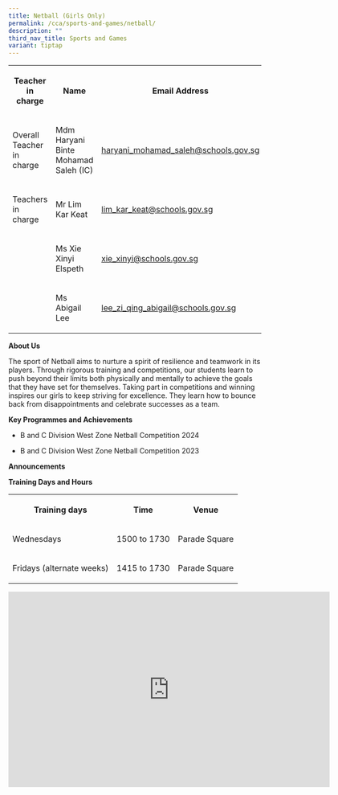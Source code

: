 ```yaml
---
title: Netball (Girls Only)
permalink: /cca/sports-and-games/netball/
description: ""
third_nav_title: Sports and Games
variant: tiptap
---
```

<table style="minWidth: 75px">
<colgroup>
<col>
<col>
<col>
</colgroup>
<tbody>
<tr>
<th rowspan="1" colspan="1">
<p>Teacher in charge</p>
</th>
<th rowspan="1" colspan="1">
<p>Name</p>
</th>
<th rowspan="1" colspan="1">
<p>Email Address</p>
</th>
</tr>
<tr>
<td rowspan="1" colspan="1">
<p>Overall Teacher in charge</p>
</td>
<td rowspan="1" colspan="1">
<p>Mdm Haryani Binte Mohamad Saleh (IC)</p>
</td>
<td rowspan="1" colspan="1">
<p><a href="mailto:haryani_mohamad_saleh@schools.gov.sg" rel="noopener noreferrer nofollow" target="_blank">haryani_mohamad_saleh@schools.gov.sg</a>
</p>
</td>
</tr>
<tr>
<td rowspan="1" colspan="1">
<p>Teachers in charge</p>
</td>
<td rowspan="1" colspan="1">
<p>Mr Lim Kar Keat</p>
</td>
<td rowspan="1" colspan="1">
<p><a href="mailto:lim_kar_keat@schools.gov.sg" rel="noopener nofollow" target="_blank">lim_kar_keat@schools.gov.sg</a>
</p>
</td>
</tr>
<tr>
<td rowspan="1" colspan="1">
<p></p>
</td>
<td rowspan="1" colspan="1">
<p>Ms Xie Xinyi Elspeth</p>
</td>
<td rowspan="1" colspan="1">
<p><a href="mailto:xie_xinyi@schools.gov.sg" rel="noopener nofollow" target="_blank">xie_xinyi@schools.gov.sg</a>
</p>
</td>
</tr>
<tr>
<td rowspan="1" colspan="1">
<p></p>
</td>
<td rowspan="1" colspan="1">
<p>Ms Abigail Lee</p>
</td>
<td rowspan="1" colspan="1">
<p><a href="mailto:lee_zi_qing_abigail@schools.gov.sg" rel="noopener noreferrer nofollow" target="_blank">lee_zi_qing_abigail@schools.gov.sg</a>
</p>
</td>
</tr>
</tbody>
</table>
<p><strong>About Us</strong>
</p>
<p>The sport of Netball aims to nurture a spirit of resilience and teamwork
in its players. Through rigorous training and competitions, our students
learn to push beyond their limits both physically and mentally to achieve
the goals that they have set for themselves. Taking part in competitions
and winning inspires our girls to keep striving for excellence. They learn
how to bounce back from disappointments and celebrate successes as a team.</p>
<p><strong>Key Programmes and Achievements</strong>
</p>
<ul data-tight="true" class="tight">
<li>
<p>B and C Division West Zone Netball Competition 2024</p>
</li>
<li>
<p>B and C Division West Zone Netball Competition 2023</p>
</li>
</ul>
<p><strong>Announcements</strong>
</p>
<p><strong>Training Days and Hours</strong>
</p>
<table style="minWidth: 75px">
<colgroup>
<col>
<col>
<col>
</colgroup>
<tbody>
<tr>
<th rowspan="1" colspan="1">
<p>Training days</p>
</th>
<th rowspan="1" colspan="1">
<p>Time</p>
</th>
<th rowspan="1" colspan="1">
<p>Venue</p>
</th>
</tr>
<tr>
<td rowspan="1" colspan="1">
<p>Wednesdays</p>
</td>
<td rowspan="1" colspan="1">
<p>1500 to 1730</p>
</td>
<td rowspan="1" colspan="1">
<p>Parade Square</p>
</td>
</tr>
<tr>
<td rowspan="1" colspan="1">
<p>Fridays (alternate weeks)</p>
</td>
<td rowspan="1" colspan="1">
<p>1415 to 1730</p>
</td>
<td rowspan="1" colspan="1">
<p>Parade Square</p>
</td>
</tr>
</tbody>
</table>
<div class="iframe-wrapper">
<iframe height="389" width="640" allowfullscreen="true" frameborder="0" src="https://docs.google.com/presentation/d/e/2PACX-1vT56iYvm27Hcp8cQskS4_5ssdq0ke8eWRg4lSEJD9tF4hMVQFbcYCdlZYMZJyXhyQ/embed?start=true&amp;loop=true&amp;delayms=3000"></iframe>
</div>
<p></p>